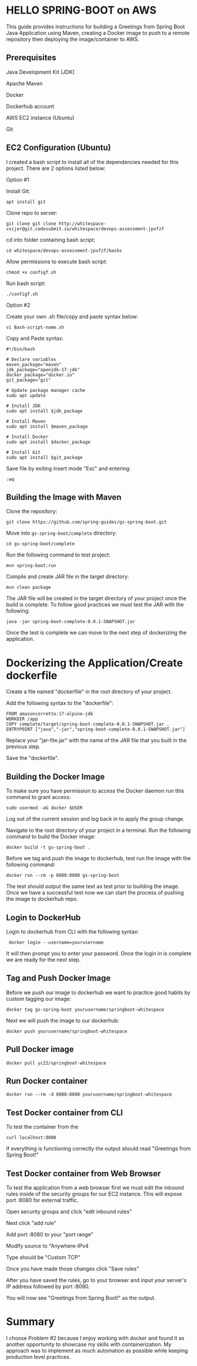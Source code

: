 
# HELLO SPRING-BOOT on AWS


This guide provides instructions for building a Greetings from Spring Boot Java Application using Maven, creating a Docker image to push to a remote repository then deploying the image/container to AWS.



## Prerequisites

Java Development Kit (JDK)

Apache Maven

Docker

Dockerhub account

AWS EC2 instance (Ubuntu)

Git


## EC2 Configuration (Ubuntu)

I created a bash script to install all of the dependencies needed for this project. There are 2 options listed below:

Option #1

Install Git: 

    apt install git

Clone repo to server:

    git clone git clone http://whitespace-vxijer@git.codesubmit.io/whitespace/devops-assessment-jpvfzf

cd into folder containing bash script:

    cd whitespace/devops-assessment-jpvfzf/bashs

Allow permissions to execute bash script:
   
    chmod +x configf.sh

Run bash script:

    ./configf.sh

Option #2

Create your own .sh file/copy and paste syntax below:

    vi Bash-script-name.sh

 Copy and Paste syntax:   

    #!/bin/bash

    # Declare variables
    maven_package="maven"
    jdk_package="openjdk-17-jdk"
    docker_package="docker.io"
    git_package="git"

    # Update package manager cache
    sudo apt update

    # Install JDK
    sudo apt install $jdk_package

    # Install Maven
    sudo apt install $maven_package

    # Install Docker
    sudo apt install $docker_package

    # Install Git
    sudo apt install $git_package

Save file by exiting insert mode "Esc" and entering:
 
    :wq

## Building the Image with Maven

Clone the repository:

    git clone https://github.com/spring-guides/gs-spring-boot.git

Move into `gs-spring-boot/complete` directory:

    cd gs-spring-boot/complete

Run the following command to test project:

    mvn spring-boot:run

Compile and create JAR file in the target directory:

    mvn clean package

The JAR file will be created in the target directory of your project once the build is complete.  To follow good practices we must test the JAR with the following:

    java -jar spring-boot-complete-0.0.1-SNAPSHOT.jar

Once the test is complete we can move to the next step of dockerizing the application.












# Dockerizing the Application/Create dockerfile

Create a file named "dockerfile" in the root directory of your project.

Add the following syntax to the "dockerfile":

    FROM amazoncorretto:17-alpine-jdk
    WORKDIR /app
    COPY complete/target/spring-boot-complete-0.0.1-SNAPSHOT.jar .
    ENTRYPOINT ["java","-jar","spring-boot-complete-0.0.1-SNAPSHOT.jar"]

Replace your "jar-file.jar" with the name of the JAR file that you built in the previous step.

Save the "dockerfile".
## Building the Docker Image

To make sure you have permission to access the Docker daemon run this command to grant access:

    sudo usermod -aG docker $USER

Log out of the current session and log back in to apply the group change.

Navigate to the root directory of your project in a terminal.
Run the following command to build the Docker image:

    docker build -t gs-spring-boot .

Before we tag and push the image to dockerhub, test run the image with the following command:

    docker run --rm -p 8080:8080 gs-spring-boot

The test should output the same text as test prior to building the image. Once we have a successful test now we can start the process of pushing the image to dockerhub repo.




## Login to DockerHub

Login to dockerhub from CLI with the following syntax:

     docker login --username=yourusername

It will then prompt you to enter your password. Once the login in is complete we are ready for the next step.




## Tag and Push Docker Image

Before we push our image to dockerhub we want to practice good habits by custom tagging our image:

    docker tag gs-spring-boot yourusername/springboot-whitespace

Next we will push the image to our dockerhub:
    
    docker push yourusername/springboot-whitespace


## Pull Docker image

    docker pull yc22/springboot-whitespace

## Run Docker container

    docker run --rm -d 8080:8080 yourusername/springboot-whitespace
## Test Docker container from CLI

To test the container from the 

    curl localhost:8080

If everything is functioning correctly the output should read "Greetings from Spring Boot!"


## Test Docker container from Web Browser

To test the application from a web browser first we must edit the inbound rules inside of the security groups for our EC2 instance. This will expose port :8080 for external traffic.

Open security groups and click "edit inbound rules"

Next click "add rule"

Add port :8080 to your "port range"

Modify source to "Anywhere-IPv4

Type should be "Custom TCP"

Once you have made those changes click "Save rules"

After you have saved the rules, go to your browser and input your server's IP address followed by port :8080.

You will now see "Greetings from Spring Boot!" as the output.




# Summary 
I choose Problem #2 because I enjoy working with docker and found it as another opportunity to showcase my skills with containerization.  My approach was to implement as much automation as possible while keeping production level practices.  
